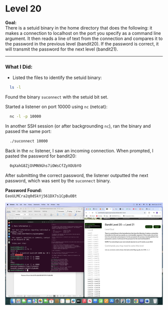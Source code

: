 # Level 20

**Goal:**  
There is a setuid binary in the home directory that does the following: it makes a connection to localhost on the port you specify as a command line argument. It then reads a line of text from the connection and compares it to the password in the previous level (bandit20). If the password is correct, it will transmit the password for the next level (bandit21).

---

### What I Did:

- Listed the files to identify the setuid binary:

```bash
  ls -l
```

Found the binary `suconnect` with the setuid bit set.

Started a listener on port 10000 using `nc` (netcat):

```bash
  nc -l -p 10000
```

In another SSH session (or after backgrounding `nc`), ran the binary and passed the same port:

```bash
  ./suconnect 10000
```

Back in the `nc` listener, I saw an incoming connection. When prompted, I pasted the password for bandit20:

```bash
  0qXahG8ZjOVMN9Ghs7iOWsCfZyXOUbYO
```

After submitting the correct password, the listener outputted the next password, which was sent by the `suconnect` binary.

**Password Found:**  
`EeoULMCra2q0dSkYj561DX7s1CpBuOBt`

![Bandit Level 20](images.png/bandit-level%2020.png)
